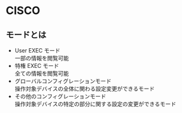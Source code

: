 # CISCO

## モードとは
- User EXEC モード  
     一部の情報を閲覧可能
- 特権 EXEC モード  
    全ての情報を閲覧可能
- グローバルコンフィグレーションモード  
    操作対象デバイスの全体に関わる設定変更ができるモード
- その他のコンフィグレーションモード  
    操作対象デバイスの特定の部分に関する設定の変更ができるモード